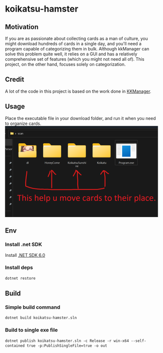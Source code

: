 # koikatsu-hamster

## Motivation

If you are as passionate about collecting cards as a man of culture, you might download hundreds of cards in a single day, and you'll need a program capable of categorizing them in bulk. Although kkManager can solve this problem quite well, it relies on a GUI and has a relatively comprehensive set of features (which you might not need all of). This project, on the other hand, focuses solely on categorization.

## Credit

A lot of the code in this project is based on the work done in [KKManager](https://github.com/IllusionMods/KKManager).

## Usage

Place the executable file in your download folder, and run it when you need to organize cards.
![Usage Screenshot](doc/readme.png)

## Env

### Install .net SDK

Install [.NET SDK 6.0](https://dotnet.microsoft.com/en-us/download/dotnet/6.0)

### Install deps

```bash
dotnet restore
```

## Build

### Simple build command

```
dotnet build koikatsu-hamster.sln
```

### Build to single exe file

```
dotnet publish koikatsu-hamster.sln -c Release -r win-x64 --self-contained true -p:PublishSingleFile=true -o out
```
